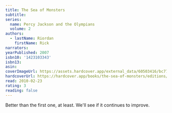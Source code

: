 ```yaml
---
title: The Sea of Monsters
subtitle:
series:
  name: Percy Jackson and the Olympians
  volume: 2
authors:
  - lastName: Riordan
    firstName: Rick
narrators:
yearPublished: 2007
isbn10: '1423103343'
isbn13:
asin:
coverImageUrl: https://assets.hardcover.app/external_data/60503416/bc77fa7e47feac62202f92e90251c7dcf089c103.jpeg
hardcoverUrl: https://hardcover.app/books/the-sea-of-monsters/editions/31497155
read: 2010-02-23
rating: 3
reading: false
---
```


Better than the first one, at least. We'll see if it continues to improve.
